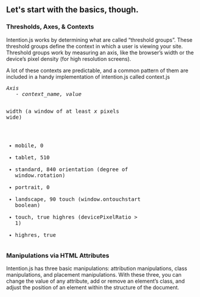 <article id="basics" class="equalize" data-pattern="2">
   <h2 alt="The Basics">Let's start with the basics, though.</h2>
  <section>
    <h3 alt="Axes & Contexts">Thresholds, Axes, &amp; Contexts</h3>
    <p>Intention.js works by determining what are called “threshold groups”. These threshold groups define  the context in which a user is viewing your site. Threshold groups work by measuring an axis, like the browser’s width or the device’s pixel density (for high resolution screens).</p>
    <p>A lot of these contexts are predictable, and a common pattern of them are included in a handy implementation of intention.js called context.js</p>
    <pre><span class="comment"><i>Axis</i></span>
   - <i>context_name, value</i></span>

width <span class="comment">(a window of at least <i>x</i> pixels wide)</span>
   - mobile, 0
   - tablet, 510
   - standard, 840
orientation <span class="comment">(degree of window.rotation)</span>
   - portrait, 0
   - landscape, 90
touch <span class="comment">(window.ontouchstart boolean)</span>
   - touch, true
highres <span class="comment">(devicePixelRatio > 1)</span>
   - highres, true</pre>

</section>
<section>
  <h3 alt="Manipulations">Manipulations via HTML Attributes</h3>
  <p>Intention.js has three basic manipulations: attribution manipulations, class manipulations, and placement manipulations. With these three, you can change the value of any attribute, add or remove an element’s class, and adjust the position of an element within the structure of the document. </p>
</section>

</article>
